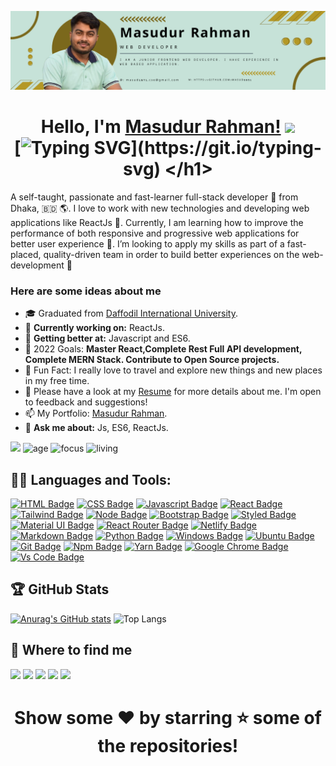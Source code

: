 <!--
**Masud8851/Masud8851** is a ✨ _special_ ✨ repository because its `README.md` (this file) appears on your GitHub profile.


Here are some ideas to get you started:
- 🔭 I’m currently working on ...
- 🌱 I’m currently learning ...
- 👯 I’m looking to collaborate on ...
- 🤔 I’m looking for help with ...
- 💬 Ask me about ...
- 📫 How to reach me: ...
- 😄 Pronouns: ...
- ⚡ Fun fact: ...



![Profile Follower Count](https://img.shields.io/github/followers/Masud8851.svg?style=for-the-badge&logo=github&label=Follower&maxAge=2592000)
-->



![Github Cover](githubcover.jpg)

### <h1 align="center"> Hello, I'm [Masudur Rahman!](https://masudur-personal-portfolio.netlify.app) <img src="https://github.com/TheDudeThatCode/TheDudeThatCode/blob/master/Assets/wave.gif" width="29px"> <br>  [![Typing SVG](https://readme-typing-svg.herokuapp.com?color=FFFFFF&lines=Front-end+Web+App+(React.js)+Developer;Always+Learning+new+techonologies)](https://git.io/typing-svg) </h1>

A self-taught, passionate and fast-learner full-stack developer 🎯 from Dhaka, 🇧🇩 🌎. I love to work with new technologies and developing web applications like ReactJs 🔭. Currently, I am learning how to improve the performance of both responsive and progressive web applications for better user experience 🌱. I’m looking to apply my skills as part of a fast-placed, quality-driven team in order to build better experiences on the web-development 🚀


### Here are some ideas about me
- 🎓 Graduated from [Daffodil International University](https://daffodilvarsity.edu.bd/).
- 🔭 <b>Currently working on:</b> ReactJs.
- 🌱 <b>Getting better at:</b> Javascript and ES6.
- 🎯 2022 Goals: **Master React,Complete Rest Full API development, Complete MERN Stack. Contribute to Open Source projects.**
- 🌇 Fun Fact: I really love to travel and explore new things and new places in my free time.
- 📝 Please have a look at my [Resume](https://drive.google.com/file/d/1wkiK--OJw-cPIb4YzDkVaOSy1LiDC5oQ/view?usp=sharing) for more details about me. I'm open to feedback and suggestions!
- 📫 My Portfolio: [Masudur Rahman](https://masudur-personal-portfolio.netlify.app/).
- 💬 <b>Ask me about:</b>  Js, ES6, ReactJs.


![](https://komarev.com/ghpvc/?username=Masud8851&color=blueviolet&label=Profile+Views)
![age](https://img.shields.io/badge/age-24-blueviolet)
![focus](https://img.shields.io/badge/focus-FullStack-critical)
![living](https://img.shields.io/badge/living-Dhaka-3c9)
<br />



## 👨‍💻 Languages and Tools:

[![HTML Badge](https://img.shields.io/badge/HTML5-E34F26?style=for-the-badge&logo=html5&logoColor=white)](https://github.com/Masud8851)
[![CSS Badge](https://img.shields.io/badge/CSS3-1572B6?style=for-the-badge&logo=css3&logoColor=white)](https://github.com/Masud8851)
[![Javascript Badge](https://img.shields.io/badge/JavaScript-F7DF1E?style=for-the-badge&logo=javascript&logoColor=black)](https://github.com/Masud8851)
[![React Badge](https://img.shields.io/badge/React-20232A?style=for-the-badge&logo=react&logoColor=61DAFB)](https://github.com/Masud8851)
[![Tailwind Badge](https://img.shields.io/badge/Tailwind_CSS-38B2AC?style=for-the-badge&logo=tailwind-css&logoColor=white)](https://github.com/Masud8851)
[![Node Badge](https://img.shields.io/badge/Node.js-43853D?style=for-the-badge&logo=node.js&logoColor=white)](https://github.com/Masud8851)
[![Bootstrap Badge](https://img.shields.io/badge/Bootstrap-563D7C?style=for-the-badge&logo=bootstrap&logoColor=white)](https://github.com/Masud8851)
[![Styled Badge](https://img.shields.io/badge/styled--components-DB7093?style=for-the-badge&logo=styled-components&logoColor=white)](https://github.com/Masud8851)
[![Material UI Badge](https://img.shields.io/badge/Material--UI-0081CB?style=for-the-badge&logo=material-ui&logoColor=white)](https://github.com/Masud8851)
[![React Router Badge](https://img.shields.io/badge/React_Router-CA4245?style=for-the-badge&logo=react-router&logoColor=white)](https://github.com/Masud8851)
[![Netlify Badge](https://img.shields.io/badge/Netlify-00C7B7?style=for-the-badge&logo=netlify&logoColor=white)](https://github.com/Masud8851)
[![Markdown Badge](https://img.shields.io/badge/Markdown-000000?style=for-the-badge&logo=markdown&logoColor=white)](https://github.com/Masud8851)
[![Python Badge](https://img.shields.io/badge/Python-14354C?style=for-the-badge&logo=python&logoColor=white)](https://github.com/Masud8851)
[![Windows Badge](https://img.shields.io/badge/Windows-0078D6?style=for-the-badge&logo=windows&logoColor=white)](https://github.com/Masud8851)
[![Ubuntu Badge](https://img.shields.io/badge/Ubuntu-E95420?style=for-the-badge&logo=ubuntu&logoColor=white)](https://github.com/Masud8851)
[![Git Badge](https://img.shields.io/badge/git-f34f29?style=for-the-badge&logo=git&logoColor=white)](https://github.com/Masud8851)
[![Npm Badge](https://img.shields.io/badge/npm-d7141a?style=for-the-badge&logo=npm&logoColor=white)](https://github.com/Masud8851)
[![Yarn Badge](https://img.shields.io/badge/yarn-0078D6?style=for-the-badge&logo=yarn&logoColor=white)](https://github.com/Masud8851)
[![Google Chrome Badge](https://img.shields.io/badge/google_chrome-556532?style=for-the-badge&logo=googlechrome&logoColor=white)](https://github.com/Masud8851)
[![Vs Code Badge](https://img.shields.io/badge/Visual_Studio_Code-0078D6?style=for-the-badge&logo=visualstudiocode&logoColor=white)](https://github.com/Masud8851)
</div>


## 🏆 GitHub Stats
[![Anurag's GitHub stats](https://github-readme-stats.vercel.app/api?username=Masud8851&show_icons=true&theme=dark)](https://github.com/Masud8851/github-readme-stats)
![Top Langs](https://github-readme-stats.vercel.app/api/top-langs/?username=Masud8851&hide=TeX&layout=compact&show_icons=true&theme=dark)




## 🚀 Where to find me
  
[<img src="https://img.shields.io/badge/Portfolio-%23000000.svg?&style=for-the-badge&logo=react&logoColor=61DAFB">](https://masudur-personal-portfolio.netlify.app/)
[<img src="https://img.shields.io/badge/Gmail-D14836?style=for-the-badge&logo=gmail&logoColor=white">](https://mail.google.com/mail/?view=cm&fs=1&to=masud1971.cse@gmail.com)
[<img src="https://img.shields.io/badge/linkedin-%230077B5.svg?&style=for-the-badge&logo=linkedin&logoColor=white">](https://www.linkedin.com/in/masudur-rahman15/)
[<img src="https://img.shields.io/badge/facebook-%231877F2.svg?&style=for-the-badge&logo=facebook&logoColor=white">](https://www.facebook.com/masud201342)
[<img src="https://img.shields.io/badge/instagram-%23E4405F.svg?&style=for-the-badge&logo=instagram&logoColor=white">](https://www.instagram.com/masudur.mim/)



### <h1 align="center"> Show some ❤️ by starring ⭐ some of the repositories! </h1>

